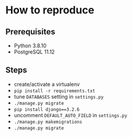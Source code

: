 How to reproduce
================

Prerequisites
-------------

- Python 3.8.10
- PostgreSQL 11.12

Steps
-----

- create/activate a virtualenv
- `pip install -r requirements.txt`
- tune `DATABASES` setting in `settings.py`
- `./manage.py migrate`
- `pip install django==3.2.6`
- uncomment `DEFAULT_AUTO_FIELD` in `settings.py`
- `./manage.py makemigrations`
- `./manage.py migrate`
